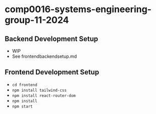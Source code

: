 # comp0016-systems-engineering-group-11-2024

## Backend Development Setup 
- WIP
- See frontendbackendsetup.md

## Frontend Development Setup
- `cd frontend`
- `npm install tailwind-css`
- `npm install react-router-dom`
- `npm install`
- `npm start`
